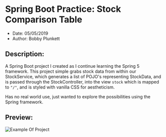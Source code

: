 # Spring Boot Practice: Stock Comparison Table
 * Date: 05/05/2019
 * Author: Bobby Plunkett
 
 ## Description:
 A Spring Boot project I created as I continue learning the Spring 5 framework. This project simple grabs stock data 
 from within our StockService, which generates a list of POJO's representing StockData, and is passed through the 
 StockController, into the view `stock` which is mapped to `"/"`, and is styled with vanilla CSS for aestheticism.
 
 Has no real world use, just wanted to explore the possibilities using the Spring framework.
 
 ## Preview:
![Example Of Project](https://i.imgur.com/lYV0El7.png)